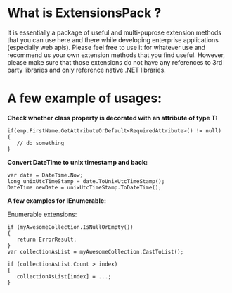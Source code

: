 # What is ExtensionsPack ?
It is essentially a package of useful and multi-puprose extension methods that you can use here and there while developing enterprise applications (especially web apis).
Please feel free to use it for whatever use and recommend us your own extension methods that you find useful. However, please make sure that those extensions do not have any references to 3rd party libraries and only reference native .NET libraries.

# A few example of usages:

**Check whether class property is decorated with an attribute of type T:**
```
if(emp.FirstName.GetAttributeOrDefault<RequiredAttribute>() != null)
{
   // do something  
}
```

**Convert DateTime to unix timestamp and back:**<br>

```
var date = DateTime.Now;
long unixUtcTimeStamp = date.ToUnixUtcTimeStamp();
DateTime newDate = unixUtcTimeStamp.ToDateTime();
```

**A few examples for IEnumerable:**<br>

Enumerable extensions:
```
if (myAwesomeCollection.IsNullOrEmpty())
{
   return ErrorResult;
}
var collectionAsList = myAwesomeCollection.CastToList();

if (collectionAsList.Count > index)
{
   collectionAsList[index] = ...;
}

```
